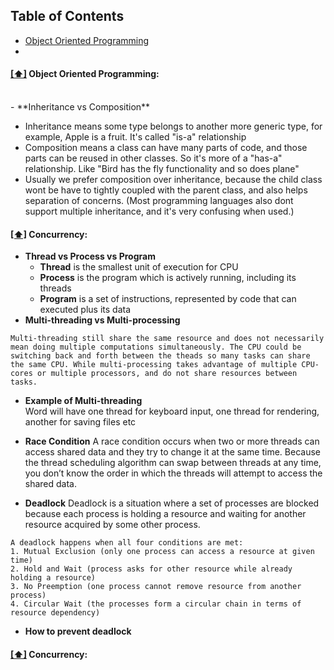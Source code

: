 ## <a name='toc'>Table of Contents</a>

- [Object Oriented Programming](#ood)
- 

#### [[⬆]](#toc) <a name='ood'>Object Oriented Programming:</a>
<br>
- **Inheritance vs Composition**

  - Inheritance means some type belongs to another more generic type, for example, Apple is a fruit. It's called "is-a" relationship
  - Composition means a class can have many parts of code, and those parts can be reused in other classes. So it's more of a "has-a" relationship. Like "Bird has the fly functionality and so does plane"
  - Usually we prefer composition over inheritance, because the child class wont be have to tightly coupled with the parent class, and also helps separation of concerns. (Most programming languages also dont support multiple inheritance, and it's very confusing when used.)

#### [[⬆]](#toc) <a name='concurrency'>Concurrency:</a>

- **Thread vs Process vs Program**
  - **Thread** is the smallest unit of execution for CPU
  - **Process** is the program which is actively running, including its threads
  - **Program** is a set of instructions, represented by code that can executed plus its data
- **Multi-threading vs Multi-processing**
```
Multi-threading still share the same resource and does not necessarily mean doing multiple computations simultaneously. The CPU could be switching back and forth between the theads so many tasks can share the same CPU. While multi-processing takes advantage of multiple CPU-cores or multiple processors, and do not share resources between tasks.
```
- **Example of Multi-threading** <br>
Word will have one thread for keyboard input, one thread for rendering, another for saving files etc

- **Race Condition** 
A race condition occurs when two or more threads can access shared data and they try to change it at the same time. Because the thread scheduling algorithm can swap between threads at any time, you don’t know the order in which the threads will attempt to access the shared data. 

- **Deadlock**
Deadlock is a situation where a set of processes are blocked because each process is holding a resource and waiting for another resource acquired by some other process.

```
A deadlock happens when all four conditions are met: 
1. Mutual Exclusion (only one process can access a resource at given time)
2. Hold and Wait (process asks for other resource while already holding a resource)
3. No Preemption (one process cannot remove resource from another process)
4. Circular Wait (the processes form a circular chain in terms of resource dependency)
```

- **How to prevent deadlock**




#### [[⬆]](#toc) <a name='concurrency'>Concurrency:</a>
 
